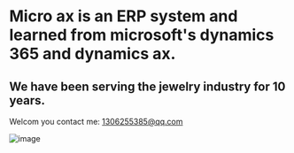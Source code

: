 # Micro ax is an ERP system and learned from microsoft's **dynamics 365** and **dynamics ax**.

## We have been serving the jewelry industry for 10 years.

Welcom you contact me: 1306255385@qq.com

![image](https://user-images.githubusercontent.com/15027134/163702732-f2e0b404-0191-4190-a63e-99089cbb99ff.png)

